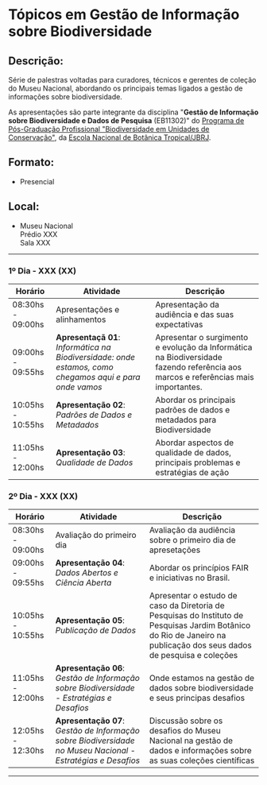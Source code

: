 # Tópicos em Gestão de Informação sobre Biodiversidade

## Descrição:

Série de palestras voltadas para curadores, técnicos e gerentes de coleção do Museu Nacional, abordando os principais temas ligados a gestão de informações sobre biodiversidade. 

As apresentações são parte integrante da disciplina "__Gestão de Informação sobre Biodiversidade e Dados de Pesquisa__ (EB11302)" do [Programa de Pós-Graduação Profissional "Biodiversidade em Unidades de Conservação"](https://w2.solucaoatrio.net.br/somos/jbrj-mpenbt/index.php/pt/linhas-de-pesquisa), da [Escola Nacional de Botânica Tropical/JBRJ](https://www.gov.br/jbrj/pt-br/assuntos/educacao/escola-nacional-de-botanica-tropical).

## Formato: 

* Presencial

## Local:

* Museu Nacional<br>Prédio XXX<br>Sala XXX<br>

---

### __1º Dia - XXX (XX)__

| Horário | Atividade | Descrição |
|---|---|---|
| 08:30hs - 09:00hs | Apresentações e alinhamentos  | Apresentação da audiência e das suas expectativas |
| 09:00hs - 09:55hs | __Apresentaçã 01__: _Informática na Biodiversidade: onde estamos, como chegamos aqui e para onde vamos_ | Apresentar o surgimento e evolução da Informática na Biodiversidade fazendo referência aos marcos e referências mais importantes. |
| 10:05hs - 10:55hs | __Apresentação 02__: _Padrões de Dados e Metadados_ | Abordar os principais padrões de dados e metadados para Biodiversidade |
| 11:05hs - 12:00hs | __Apresentação 03__: _Qualidade de Dados_ | Abordar aspectos de qualidade de dados, principais problemas e estratégias de ação |


### __2º Dia - XXX (XX)__

| Horário | Atividade | Descrição |
|---|---|---|
| 08:30hs - 09:00hs | Avaliação do primeiro dia | Avaliação da audiência sobre o primeiro dia de apresetações | 
| 09:00hs - 09:55hs | __Apresentação 04__:  _Dados Abertos e Ciência Aberta_ | Abordar os princípios FAIR e iniciativas no Brasil. |
| 10:05hs - 10:55hs | __Apresentação 05__: _Publicação de Dados_ | Apresentar o estudo de caso da Diretoria de Pesquisas do Instituto de Pesquisas Jardim Botânico do Rio de Janeiro na publicação dos seus dados de pesquisa e coleções |
| 11:05hs - 12:00hs | __Apresentação 06__:  _Gestão de Informação sobre Biodiversidade - Estratégias e Desafios_ | Onde estamos na gestão de dados sobre biodiversidade e seus principas desafios |
| 12:05hs - 12:30hs | __Apresentação 07__:  _Gestão de Informação sobre Biodiversidade no Museu Nacional - Estratégias e Desafios_ | Discussão sobre os desafios do Museu Nacional na gestão de dados e informações sobre as suas coleções científicas |

---
